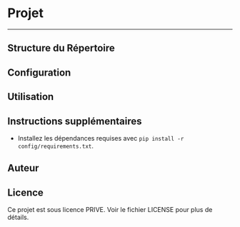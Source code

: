 
# Projet  

-   -   -   -   -   

## Structure du Répertoire
 
## Configuration
 
## Utilisation




## Instructions supplémentaires

- Installez les dépendances requises avec `pip install -r config/requirements.txt`.

## Auteur



## Licence

Ce projet est sous licence PRIVE. Voir le fichier LICENSE pour plus de détails.
```

